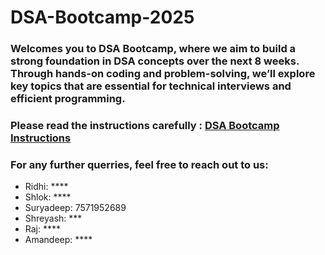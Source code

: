 # DSA-Bootcamp-2025
### Welcomes you to DSA Bootcamp, where we aim to build a strong foundation in DSA concepts over the next 8 weeks. Through hands-on coding and problem-solving, we’ll explore key topics that are essential for technical interviews and efficient programming.

### Please read the instructions carefully : [DSA Bootcamp Instructions](https://docs.google.com/document/d/1DHvmnz_P_D2nBkVuFRPnpVzq_atfdSUjsdvPZXfcHi0/edit?usp=sharing)

### For any further querries, feel free to reach out to us:
  * Ridhi: ****
  * Shlok: ****
  * Suryadeep: 7571952689
  * Shreyash: ***
  * Raj: ****
  * Amandeep: ****
